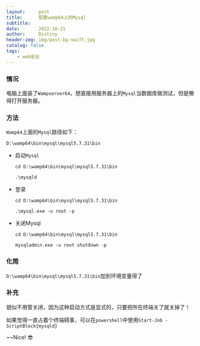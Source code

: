 ```yaml
---
layout:     post
title:      配置wamp64上的Mysql
subtitle:   
date:       2022-10-21
author:     Distiny
header-img: img/post-bg-swift.jpg
catalog: false
tags:
    - web安全
---
```


### 情况

电脑上面装了`Wampserver64`，想直接用服务器上的`Mysql`当数据库做测试，但是懒得打开服务器。

### 方法

`Wamp64`上面的`Mysql`路径如下：

`D:\wamp64\bin\mysql\mysql5.7.31\bin`

- 启动`Mysql`

  `cd D:\wamp64\bin\mysql\mysql5.7.31\bin`

  `.\mysqld`

- 登录

  `cd D:\wamp64\bin\mysql\mysql5.7.31\bin`

  `.\mysql.exe -u root -p`

- 关闭Mysql

  `cd D:\wamp64\bin\mysql\mysql5.7.31\bin`

  `mysqladmin.exe -u root shutdown -p`

### 化简

`D:\wamp64\bin\mysql\mysql5.7.31\bin`加到环境变量得了

### 补充

貌似不用管关闭，因为这种启动方式是显式的，只要把所在终端关了就关掉了！

如果觉得一直占着个终端碍事，可以在`powershell`中使用`Start-Job -ScriptBlock{mysqld}`

~~Nice! :sunglasses:

